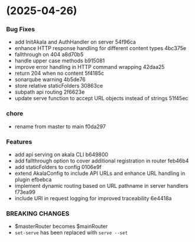 #  (2025-04-26)


### Bug Fixes

* add InitAkala and AuthHandler on server 54f96ca
* enhance HTTP response handling for different content types 4bc375e
* fallthrough on 404 a8d70b5
* handle upper case methods b915081
* improve error handling in HTTP command wrapping 42daa25
* return 204 when no content 5f4185c
* sonarqube warning 4b5de76
* store relative staticFolders 30863ce
* subpath api routing 2f6623e
* update serve function to accept URL objects instead of strings 51f45ec


### chore

* rename from master to main f0da297


### Features

* add api serving on akala CLI b649800
* add fallthrough option to cover additional registration in router feb46b4
* add staticFolders to config 0106e9f
* extend AkalaConfig to include API URLs and enhance URL handling in plugin efbebca
* implement dynamic routing based on URL pathname in server handlers f73ea99
* include URI in request logging for improved traceability 6e4418a


### BREAKING CHANGES

* $masterRouter becomes $mainRouter
* `set-serve` has been replaced with `serve --set`



